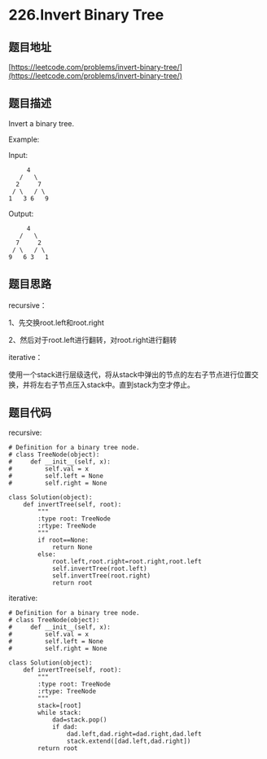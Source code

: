 226.Invert Binary Tree
======================

题目地址
-------
[https://leetcode.com/problems/invert-binary-tree/](https://leetcode.com/problems/invert-binary-tree/)

题目描述
--------

Invert a binary tree.

Example:

Input:

```
     4
   /   \
  2     7
 / \   / \
1   3 6   9
```

Output:

```
     4
   /   \
  7     2
 / \   / \
9   6 3   1
```

题目思路
--------
recursive：

1、先交换root.left和root.right

2、然后对于root.left进行翻转，对root.right进行翻转

iterative：

使用一个stack进行层级迭代，将从stack中弹出的节点的左右子节点进行位置交换，并将左右子节点压入stack中。直到stack为空才停止。

题目代码
-------

recursive:

```
# Definition for a binary tree node.
# class TreeNode(object):
#     def __init__(self, x):
#         self.val = x
#         self.left = None
#         self.right = None

class Solution(object):
    def invertTree(self, root):
        """
        :type root: TreeNode
        :rtype: TreeNode
        """
        if root==None:
            return None
        else:
            root.left,root.right=root.right,root.left
            self.invertTree(root.left)
            self.invertTree(root.right)
            return root
```

iterative:

```
# Definition for a binary tree node.
# class TreeNode(object):
#     def __init__(self, x):
#         self.val = x
#         self.left = None
#         self.right = None

class Solution(object):
    def invertTree(self, root):
        """
        :type root: TreeNode
        :rtype: TreeNode
        """
        stack=[root]
        while stack:
            dad=stack.pop()
            if dad:
                dad.left,dad.right=dad.right,dad.left
                stack.extend([dad.left,dad.right])
        return root
```

